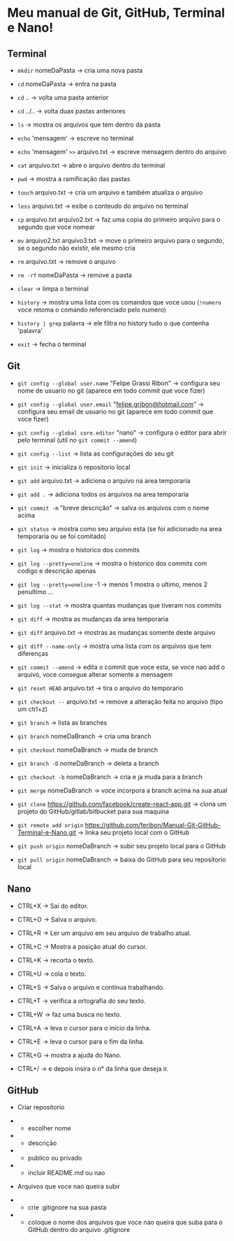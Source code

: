 # Meu manual de Git, GitHub, Terminal e Nano!

## Terminal

* `mkdir` nomeDaPasta
 -> cria uma nova pasta

* `cd` nomeDaPasta
 -> entra na pasta

* `cd` ..
 -> volta uma pasta anterior

* `cd` ../..
 -> volta duas pastas anteriores

* `ls`
 -> mostra os arquivos que tem dentro da pasta

* `echo` 'mensagem'
 -> escreve no terminal

* `echo` 'mensagem' `>>` arquivo.txt
 -> escreve mensagem dentro do arquivo

* `cat` arquivo.txt
 -> abre o arquivo dentro do terminal

* `pwd`
 -> mostra a ramificação das pastas

* `touch` arquivo.txt
 -> cria um arquivo e também atualiza o arquivo

* `less` arquivo.txt
 -> exibe o conteudo do arquivo no terminal

* `cp` arquivo.txt arquivo2.txt
 -> faz uma copia do primeiro arquivo para o segundo que voce nomear

* `mv` arquivo2.txt arquivo3.txt
 -> move o primeiro arquivo para o segundo, se o segundo não existir, ele mesmo cria

* `rm` arquivo.txt
 -> remove o arquivo

* `rm -rf` nomeDaPasta
 -> remove a pasta 

* `clear` 
 -> limpa o terminal

* `history`
 -> mostra uma lista com os comandos que voce usou (`!numero` voce retoma o comando referenciado pelo numero)

* `history | grep` palavra
 -> ele filtra no history tudo o que contenha 'palavra'

* `exit`
 -> fecha o terminal

## Git

* `git config --global user.name` "Felipe Grassi Ribon"
 -> configura seu nome de usuario no git (aparece em todo commit que voce fizer)

* `git config --global user.email` "felipe.gribon@hotmail.com"
 -> configura seu email de usuario no git (aparece em todo commit que voce fizer)

* `git config --global core.editor` "nano"
 -> configura o editor para abrir pelo terminal (util no `git commit --amend`)

* `git config --list`
 -> lista as configurações do seu git

* `git init`
 -> inicializa o repositorio local

* `git add` arquivo.txt
 -> adiciona o arquivo na area temporaria

* `git add .`
 -> adiciona todos os arquivos na area temporaria

* `git commit -m` "breve descrição"
 -> salva os arquivos com o nome acima

* `git status`
 -> mostra como seu arquivo esta (se foi adicionado na area temporaria ou se foi comitado)

* `git log`
 -> mostra o historico dos commits

* `git log --pretty=oneline`
 -> mostra o historico dos commits com codigo e descrição apenas

* `git log --pretty=oneline` -1
 -> menos 1 mostra o ultimo, menos 2 penultimo ...

* `git log --stat`
 -> mostra quantas mudanças que tiveram nos commits

* `git diff`
 -> mostra as mudanças da area temporaria

* `git diff` arquivo.txt
 -> mostras as mudanças somente deste arquivo

* `git diff --name-only`
 -> mostra uma lista com os arquivos que tem diferenças

* `git commit --amend`
 -> edita o commit que voce esta, se voce nao add o arquivo, voce consegue alterar somente a mensagem

* `git reset HEAD` arquivo.txt
 -> tira o arquivo do temporario

* `git checkout --` arquivo.txt
 -> remove a alteração feita no arquivo (tipo um ctrl+z)

* `git branch`
 -> lista as branches

* `git branch` nomeDaBranch
 -> cria uma branch

* `git checkout` nomeDaBranch
 -> muda de branch

* `git branch -D` nomeDaBranch
 -> deleta a branch

* `git checkout -b` nomeDaBranch
 -> cria e ja muda para a branch

* `git merge` nomeDaBranch
 -> voce incorpora a branch acima na sua atual

* `git clone` https://github.com/facebook/create-react-app.git
 -> clona um projeto do GitHub/gitlab/bitbucket para sua maquina

* `git remote add origin` https://github.com/feribon/Manual-Git-GitHub-Terminal-e-Nano.git
 -> linka seu projeto local com o GitHub

* `git push origin` nomeDaBranch
 -> subir seu projeto local para o GitHub

* `git pull origin` nomeDaBranch
 -> baixa do GitHub para seu repositorio local
## Nano

* CTRL+X
 -> Sai do editor.

* CTRL+O
 -> Salva o arquivo.

* CTRL+R
 -> Ler um arquivo em seu arquivo de trabalho atual.

* CTRL+C
 -> Mostra a posição atual do cursor.

* CTRL+K
 -> recorta o texto.

* CTRL+U
 -> cola o texto.

* CTRL+S
 -> Salva o arquivo e continua trabalhando.

* CTRL+T
 -> verifica a ortografia do seu texto.

* CTRL+W
 -> faz uma busca no texto.

* CTRL+A
 -> leva o cursor para o início da linha.

* CTRL+E
 -> leva o cursor para o fim da linha.

* CTRL+G
 -> mostra a ajuda do Nano.

* CTRL+/
 -> e depois insira o n° da linha que deseja ir.

## GitHub

* Criar repositorio
* * escolher nome
* * descrição
* * publico ou privado
* * incluir README.md ou nao

* Arquivos que voce nao queira subir
* * crie .gitignore na sua pasta
* * coloque o nome dos arquivos que voce nao queira que suba para o GitHub dentro do arquivo .gitignore




